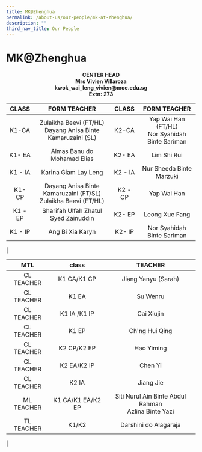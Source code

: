 ```yaml
---
title: MK@Zhenghua
permalink: /about-us/our-people/mk-at-zhenghua/
description: ""
third_nav_title: Our People
---
```

# MK@Zhenghua

<center><b>CENTER HEAD<br>Mrs Vivien Villaroza<br>kwok_wai_leng_vivien@moe.edu.sg<br>Extn: 273</b></center>

| CLASS | FORM TEACHER | CLASS | FORM TEACHER |
|:---:|:---:|:---:|:---:|
| K1-CA | Zulaikha Beevi (FT/HL)<br>Dayang Anisa Binte Kamaruzaini (SL) | K2-CA | Yap Wai Han (FT/HL)<br>Nor Syahidah Binte Sariman<br> |
| K1- EA | Almas Banu do Mohamad Elias | K2- EA | Lim Shi Rui |
| K1 - IA | Karina Giam Lay Leng | K2 - IA | Nur Sheeda Binte Marzuki |
| K1- CP | Dayang Anisa Binte Kamaruzaini (FT/SL)<br>Zulaikha Beevi (FT/HL)<br> | K2 - CP | Yap Wai Han |
| K1 - EP | Sharifah Ulfah Zhatul<br>Syed Zainuddin | K2- EP | Leong Xue Fang |
| K1 - IP | Ang Bi Xia Karyn | K2- IP | Nor Syahidah Binte Sariman |
|

| MTL |  class | TEACHER |
|:---:|:---:|:---:|
| CL TEACHER | K1 CA/K1 CP  | Jiang Yanyu (Sarah) |
| CL TEACHER |  K1 EA | Su Wenru |
| CL TEACHER | K1 IA /K1 IP | Cai Xiujin |
| CL TEACHER | K1 EP  | Ch'ng Hui Qing |
| CL TEACHER |  K2 CP/K2 EP | Hao Yiming |
| CL TEACHER | K2 EA/K2 IP  | Chen Yi |
| CL TEACHER | K2 IA  | Jiang Jie |
| ML TEACHER |  K1 CA/K1 EA/K2 EP | Siti Nurul Ain Binte Abdul Rahman<br>Azlina Binte Yazi |
| TL TEACHER | K1/K2  | Darshini do Alagaraja |
|